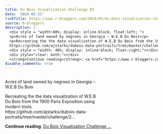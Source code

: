 ```yaml
---
title: Du Bois Visualization Challenge 03
date: '2024-02-21'
linkTitle: https://www.r-bloggers.com/2024/02/du-bois-visualization-challenge-03/
source: R-bloggers
description: |-
  <div style = "width:60%; display: inline-block; float:left; ">
  <p>Acres of land owned by negroes in Georgia – W.E.B Du Bois</p>
  <p>Recreating the the data visualization of W.E.B Du Bois from the 1900 Paris Exposition using modern tools.<br />
  https://github.com/ajstarks/dubois-data-portraits/tree/master/challenge/2...</p></div>
  <div style = "width: 40%; display: inline-block; float:right;"></div>
  <div style="clear: both;"></div>
  <strong>Continue reading</strong>: <a href="https://www.r-bloggers.com/2024/02/du-bois-visualization-challenge-03/">Du Bois Visualization Challenge ...
disable_comments: true
---
```

<div style = "width:60%; display: inline-block; float:left; ">
<p>Acres of land owned by negroes in Georgia – W.E.B Du Bois</p>
<p>Recreating the the data visualization of W.E.B Du Bois from the 1900 Paris Exposition using modern tools.<br />
https://github.com/ajstarks/dubois-data-portraits/tree/master/challenge/2...</p></div>
<div style = "width: 40%; display: inline-block; float:right;"></div>
<div style="clear: both;"></div>
<strong>Continue reading</strong>: <a href="https://www.r-bloggers.com/2024/02/du-bois-visualization-challenge-03/">Du Bois Visualization Challenge ...